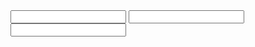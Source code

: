 <!DOCTYPE html>
<html lang="en">
<head>
    <meta charset="UTF-8">
    <title>Title</title>
    <script src="./lib/vue.js"></script>
    <script src="./lib/vue-router-3.0.1.js"></script>

</head>
<body>
<div id="app">
    <input type="text" v-model="f1">
    <input type="text" v-model="f2">
    <input type="text" v-model="f3">
</div>


<script>
  var vm= new Vue({
    el:'#app',
    data:{
      f1:"",
      f2:""
    },
    // router:router,
    methods:{},
    computed:{//计算属性
      f3(){
        return this.f1+this.f2
      }
    }
  })
</script>

</body>
</html>